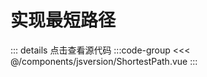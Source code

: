 <script setup lang="ts">
import {defineClientComponent} from 'vitepress';

const ClientShortestPath = defineClientComponent(() => import("../../components/ShortestPath.vue"));
</script>
# 实现最短路径 
::: details 点击查看源代码
:::code-group
<<< @/components/jsversion/ShortestPath.vue 
:::
<div class="w-full h-96 vp-raw">
    <ClientShortestPath />
</div>


